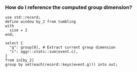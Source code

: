 
### How do I reference the computed group dimension?

```tremor
use std::record;
define window by_2 from tumbling
with
  size = 2
end;

select {
  "g": group[0], # Extract current group dimension
  "c": aggr::stats::sum(event.c),
}
from in[by_2]
group by set(each(record::keys(event.g))) into out;
```

